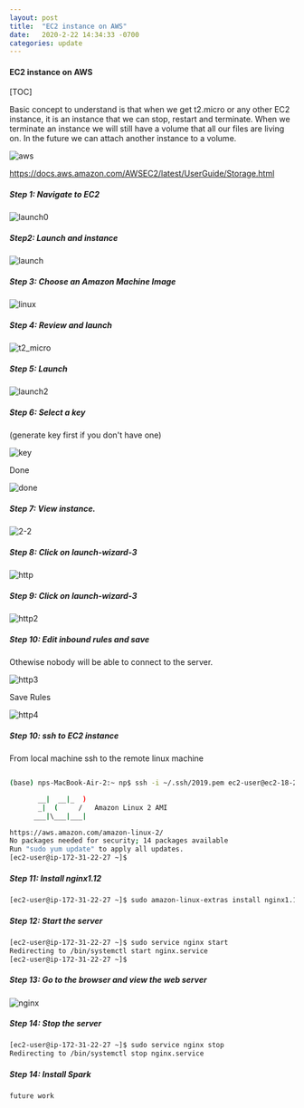 ```yaml
---
layout: post
title:  "EC2 instance on AWS"
date:   2020-2-22 14:34:33 -0700
categories: update
---
```


#### EC2 instance on AWS

[TOC]

Basic concept to understand is that when we get t2.micro or any other EC2 instance, it is an instance that we can stop, restart and terminate. When we terminate an instance we will still have a volume that all our files are living on. In the future we can attach another instance to a volume.



![aws](/2020-02-22-aws-ec2/aws.png)

<https://docs.aws.amazon.com/AWSEC2/latest/UserGuide/Storage.html>

##### Step 1: Navigate to EC2

![launch0](/2020-02-22-aws-ec2/launch0.png)

##### Step2: Launch and instance

![launch](/2020-02-22-aws-ec2/launch.png)

##### Step 3: Choose an Amazon Machine Image

![linux](/2020-02-22-aws-ec2/linux.png)



##### Step 4: Review and launch

![t2_micro](/2020-02-22-aws-ec2/t2_micro.png)



##### Step 5: Launch

![launch2](/2020-02-22-aws-ec2/launch2.png)

##### Step 6: Select a key

(generate key first if you don't have one)

![key](/2020-02-22-aws-ec2/key.png)



Done



![done](/2020-02-22-aws-ec2/done.png)

##### Step 7: View instance.



![2-2](/2020-02-22-aws-ec2/2-2.png)



##### Step 8: Click on launch-wizard-3



![http](/2020-02-22-aws-ec2/http.png)



##### Step 9: Click on launch-wizard-3

![http2](/2020-02-22-aws-ec2/http2.png)



##### Step 10: Edit inbound rules and save

Othewise nobody will be able to connect to the server.

![http3](/2020-02-22-aws-ec2/http3.png)

Save Rules

![http4](/2020-02-22-aws-ec2/http4.png)

##### Step 10: ssh to EC2 instance

From local machine ssh to the remote linux machine

```bash

(base) nps-MacBook-Air-2:~ np$ ssh -i ~/.ssh/2019.pem ec2-user@ec2-18-236-168-29.us-west-2.compute.amazonaws.com

       __|  __|_  )
       _|  (     /   Amazon Linux 2 AMI
      ___|\___|___|

https://aws.amazon.com/amazon-linux-2/
No packages needed for security; 14 packages available
Run "sudo yum update" to apply all updates.
[ec2-user@ip-172-31-22-27 ~]$

```

##### Step 11: Install nginx1.12

```bash
[ec2-user@ip-172-31-22-27 ~]$ sudo amazon-linux-extras install nginx1.12
```

##### Step 12: Start the server

```bash
[ec2-user@ip-172-31-22-27 ~]$ sudo service nginx start
Redirecting to /bin/systemctl start nginx.service
[ec2-user@ip-172-31-22-27 ~]$
```

##### Step 13: Go to the browser and view the web server

![nginx](/2020-02-22-aws-ec2/nginx.png)

##### Step 14: Stop the server

```bash
[ec2-user@ip-172-31-22-27 ~]$ sudo service nginx stop
Redirecting to /bin/systemctl stop nginx.service
```

##### Step 14: Install Spark

```bash
future work
```
